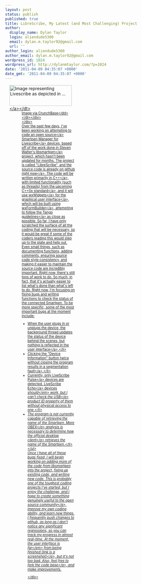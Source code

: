 ```yaml
---
layout: post
status: publish
published: true
title: LibreScribe, My Latest (and Most Challenging) Project
author:
  display_name: Dylan Taylor
  login: aliendude5300
  email: dylan.m.taylor92@gmail.com
  url: ''
author_login: aliendude5300
author_email: dylan.m.taylor92@gmail.com
wordpress_id: 1024
wordpress_url: http://dylanmtaylor.com/?p=1024
date: '2011-04-09 04:35:07 +0000'
date_gmt: '2011-04-09 04:35:07 +0000'
---
```

<div class="zemanta-img" style="margin: 1em; display: block;">
<div class="mceTemp" style="text-align: left;">
<dl class="wp-caption alignright" style="width: 213px;">
<dt class="wp-caption-dt"><a href="http:&#47;&#47;www.crunchbase.com&#47;company&#47;livescribe"><img title="Image representing Livescribe  as depicted in ..." src="http:&#47;&#47;dylanmtaylor.com&#47;wp-content&#47;uploads&#47;2011&#47;04&#47;49513v1-max-450x4501.png" alt="Image representing Livescribe  as depicted in ..." width="203" height="67" &#47;><&#47;a><&#47;dt>
<dd class="wp-caption-dd zemanta-img-attribution" style="font-size: 0.8em;">Image via CrunchBase<&#47;dd> <&#47;dl><&#47;div><br />
<&#47;div><br />
Over the past few days, I've been working on attempting to code an <a class="zem_slink" title="Open source" rel="wikipedia" href="http:&#47;&#47;en.wikipedia.org&#47;wiki&#47;Open_source">open source<&#47;a> Smartpen Manager for <a class="zem_slink" title="Livescribe " rel="homepage" href="http:&#47;&#47;www.livescribe.com">Livescribe<&#47;a> devices, based off of the work done in Steven Walter's <a href="http:&#47;&#47;dasbrennen.isa-geek.org&#47;~srwalter&#47;gitweb&#47;gitweb.cgi?p=libsmartpen.git;a=summary">libsmartpen<&#47;a> project, which hasn't been updated for months. The project is called "LibreScribe", and <a title="LibreScribe on github" href="https:&#47;&#47;github.com&#47;aliendude5300&#47;LibreScribe">the source code is already on github right now<&#47;a>. The code will be written primarily in<a href="http:&#47;&#47;en.wikipedia.org&#47;wiki&#47;C%2B%2B"> C++<&#47;a>, with limited functionality (such as threads) from <a href="http:&#47;&#47;www.open-std.org&#47;jtc1&#47;sc22&#47;wg21&#47;docs&#47;papers&#47;2010&#47;n3092.pdf">the upcoming C++0x standard<&#47;a>, and it will use <a href="http:&#47;&#47;www.wxwidgets.org&#47;">wxWidgets<&#47;a> for the <a class="zem_slink" title="Graphical user interface" rel="wikipedia" href="http:&#47;&#47;en.wikipedia.org&#47;wiki&#47;Graphical_user_interface">graphical user interface<&#47;a>, which will be built using <a href="http:&#47;&#47;wxformbuilder.org&#47;">wxFormBuilder<&#47;a>, attempting to follow the <a href="http:&#47;&#47;tango.freedesktop.org&#47;Tango_Desktop_Project">Tango guidelines<&#47;a> as close as possible. So far, I have only scratched the surface of all the coding that will be necessary, so it would be great if some of the coders reading this would step up to the plate and help out. Even small things, such as documenting functions, adding comments, ensuring source code style consistency, and making it easier to maintain the source code are incredibly important. Right now, there's still tons of work to do. So much, in fact, that it's actually easier to list what's done than what's left to do. Right now, I'm focusing on fixing bugs and writing functions to check the status of the connected Smartpen. To be more specific, some of the most important bugs at the moment include:</p>
<ul>
<li>When the user plugs in or unplugs the device, the background thread updates the status of the device behind the scenes, but nothing is reflected in the <a class="zem_slink" title="User interface" rel="wikipedia" href="http:&#47;&#47;en.wikipedia.org&#47;wiki&#47;User_interface">user interface<&#47;a>.<&#47;li>
<li>Clicking the "Device Information" button twice without closing the program results in a <a href="http:&#47;&#47;en.wikipedia.org&#47;wiki&#47;Segmentation_fault">segmentation fault<&#47;a>.<&#47;li>
<li>Currently, only <a href="http:&#47;&#47;www.livescribe.com&#47;en-us&#47;smartpen&#47;pulse&#47;">LiveScribe Pulse<&#47;a> devices are detected. <a href="http:&#47;&#47;www.livescribe.com&#47;en-us&#47;smartpen&#47;echo&#47;">LiveScribe Echo<&#47;a> devices <em>should<&#47;em> work, but I can't check the <a class="zem_slink" title="Universal Serial Bus" rel="wikipedia" href="http:&#47;&#47;en.wikipedia.org&#47;wiki&#47;Universal_Serial_Bus">USB<&#47;a> product ID property of them without physical access to one.<&#47;li>
<li>The program is not currently capable of retrieving the name of the Smartpen. More <a href="http:&#47;&#47;en.wikipedia.org&#47;wiki&#47;OBject_EXchange">OBEX<&#47;a> analysis is necessary to determine how the <a href="http:&#47;&#47;www.livescribe.com&#47;en-us&#47;starthere&#47;">official desktop client<&#47;a> retrieves the name of the Smartpen.<&#47;li><br />
<&#47;ul><br />
Once I have all of these bugs fixed, I will begin working on adding more of the code from libsmartpen into the project, fixing up existing code, and writing new code. This is probably one of the toughest coding projects I've started, but I enjoy the challenge, and I hope to create something genuinely useful to the <a class="zem_slink" title="Free software community" rel="wikipedia" href="http:&#47;&#47;en.wikipedia.org&#47;wiki&#47;Free_software_community">open source community<&#47;a>, improve my own coding ability, and learn new things. I frequently push changes to github, as long as I don't notice any significant regressions, so you can track my progress in almost real-time. At the moment, the user interface is <a href="http:&#47;&#47;dylanmtaylor.com&#47;?attachment_id=1026"><em>far<&#47;em> from being finished (link is a screenshot)<&#47;a>, but it's not too bad. Also, feel free to fork the <a class="zem_slink" title="Codebase" rel="wikipedia" href="http:&#47;&#47;en.wikipedia.org&#47;wiki&#47;Codebase">code base<&#47;a>, and make improvements.</p>
<div class="zemanta-pixie" style="margin-top: 10px; height: 15px;"><img class="zemanta-pixie-img" style="border: medium none; float: right;" src="http:&#47;&#47;dylanmtaylor.com&#47;wp-content&#47;uploads&#47;2011&#47;06&#47;pixy11.gif" alt="" &#47;><&#47;div></p>
